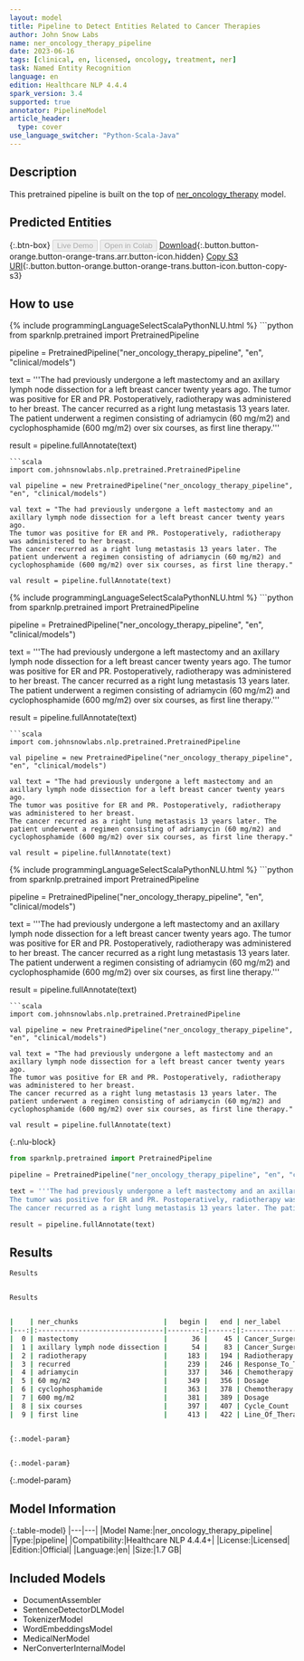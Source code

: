```yaml
---
layout: model
title: Pipeline to Detect Entities Related to Cancer Therapies
author: John Snow Labs
name: ner_oncology_therapy_pipeline
date: 2023-06-16
tags: [clinical, en, licensed, oncology, treatment, ner]
task: Named Entity Recognition
language: en
edition: Healthcare NLP 4.4.4
spark_version: 3.4
supported: true
annotator: PipelineModel
article_header:
  type: cover
use_language_switcher: "Python-Scala-Java"
---
```


## Description

This pretrained pipeline is built on the top of [ner_oncology_therapy](https://nlp.johnsnowlabs.com/2022/11/24/ner_oncology_therapy_en.html) model.

## Predicted Entities



{:.btn-box}
<button class="button button-orange" disabled>Live Demo</button>
<button class="button button-orange" disabled>Open in Colab</button>
[Download](https://s3.amazonaws.com/auxdata.johnsnowlabs.com/clinical/models/ner_oncology_therapy_pipeline_en_4.4.4_3.4_1686937932516.zip){:.button.button-orange.button-orange-trans.arr.button-icon.hidden}
[Copy S3 URI](s3://auxdata.johnsnowlabs.com/clinical/models/ner_oncology_therapy_pipeline_en_4.4.4_3.4_1686937932516.zip){:.button.button-orange.button-orange-trans.button-icon.button-copy-s3}

## How to use

<div class="tabs-box" markdown="1">
{% include programmingLanguageSelectScalaPythonNLU.html %}
```python
from sparknlp.pretrained import PretrainedPipeline

pipeline = PretrainedPipeline("ner_oncology_therapy_pipeline", "en", "clinical/models")

text = '''The had previously undergone a left mastectomy and an axillary lymph node dissection for a left breast cancer twenty years ago.
The tumor was positive for ER and PR. Postoperatively, radiotherapy was administered to her breast.
The cancer recurred as a right lung metastasis 13 years later. The patient underwent a regimen consisting of adriamycin (60 mg/m2) and cyclophosphamide (600 mg/m2) over six courses, as first line therapy.'''

result = pipeline.fullAnnotate(text)
```
```scala
import com.johnsnowlabs.nlp.pretrained.PretrainedPipeline

val pipeline = new PretrainedPipeline("ner_oncology_therapy_pipeline", "en", "clinical/models")

val text = "The had previously undergone a left mastectomy and an axillary lymph node dissection for a left breast cancer twenty years ago.
The tumor was positive for ER and PR. Postoperatively, radiotherapy was administered to her breast.
The cancer recurred as a right lung metastasis 13 years later. The patient underwent a regimen consisting of adriamycin (60 mg/m2) and cyclophosphamide (600 mg/m2) over six courses, as first line therapy."

val result = pipeline.fullAnnotate(text)
```
</div>

<div class="tabs-box" markdown="1">
{% include programmingLanguageSelectScalaPythonNLU.html %}
```python
from sparknlp.pretrained import PretrainedPipeline

pipeline = PretrainedPipeline("ner_oncology_therapy_pipeline", "en", "clinical/models")

text = '''The had previously undergone a left mastectomy and an axillary lymph node dissection for a left breast cancer twenty years ago.
The tumor was positive for ER and PR. Postoperatively, radiotherapy was administered to her breast.
The cancer recurred as a right lung metastasis 13 years later. The patient underwent a regimen consisting of adriamycin (60 mg/m2) and cyclophosphamide (600 mg/m2) over six courses, as first line therapy.'''

result = pipeline.fullAnnotate(text)
```
```scala
import com.johnsnowlabs.nlp.pretrained.PretrainedPipeline

val pipeline = new PretrainedPipeline("ner_oncology_therapy_pipeline", "en", "clinical/models")

val text = "The had previously undergone a left mastectomy and an axillary lymph node dissection for a left breast cancer twenty years ago.
The tumor was positive for ER and PR. Postoperatively, radiotherapy was administered to her breast.
The cancer recurred as a right lung metastasis 13 years later. The patient underwent a regimen consisting of adriamycin (60 mg/m2) and cyclophosphamide (600 mg/m2) over six courses, as first line therapy."

val result = pipeline.fullAnnotate(text)
```
</div>

<div class="tabs-box" markdown="1">
{% include programmingLanguageSelectScalaPythonNLU.html %}
```python
from sparknlp.pretrained import PretrainedPipeline

pipeline = PretrainedPipeline("ner_oncology_therapy_pipeline", "en", "clinical/models")

text = '''The had previously undergone a left mastectomy and an axillary lymph node dissection for a left breast cancer twenty years ago.
The tumor was positive for ER and PR. Postoperatively, radiotherapy was administered to her breast.
The cancer recurred as a right lung metastasis 13 years later. The patient underwent a regimen consisting of adriamycin (60 mg/m2) and cyclophosphamide (600 mg/m2) over six courses, as first line therapy.'''

result = pipeline.fullAnnotate(text)
```
```scala
import com.johnsnowlabs.nlp.pretrained.PretrainedPipeline

val pipeline = new PretrainedPipeline("ner_oncology_therapy_pipeline", "en", "clinical/models")

val text = "The had previously undergone a left mastectomy and an axillary lymph node dissection for a left breast cancer twenty years ago.
The tumor was positive for ER and PR. Postoperatively, radiotherapy was administered to her breast.
The cancer recurred as a right lung metastasis 13 years later. The patient underwent a regimen consisting of adriamycin (60 mg/m2) and cyclophosphamide (600 mg/m2) over six courses, as first line therapy."

val result = pipeline.fullAnnotate(text)
```

{:.nlu-block}
```python
from sparknlp.pretrained import PretrainedPipeline

pipeline = PretrainedPipeline("ner_oncology_therapy_pipeline", "en", "clinical/models")

text = '''The had previously undergone a left mastectomy and an axillary lymph node dissection for a left breast cancer twenty years ago.
The tumor was positive for ER and PR. Postoperatively, radiotherapy was administered to her breast.
The cancer recurred as a right lung metastasis 13 years later. The patient underwent a regimen consisting of adriamycin (60 mg/m2) and cyclophosphamide (600 mg/m2) over six courses, as first line therapy.'''

result = pipeline.fullAnnotate(text)
```
</div>

## Results

```bash
Results


Results


|    | ner_chunks                     |   begin |   end | ner_label             |   confidence |
|---:|:-------------------------------|--------:|------:|:----------------------|-------------:|
|  0 | mastectomy                     |      36 |    45 | Cancer_Surgery        |     0.9817   |
|  1 | axillary lymph node dissection |      54 |    83 | Cancer_Surgery        |     0.719725 |
|  2 | radiotherapy                   |     183 |   194 | Radiotherapy          |     0.9984   |
|  3 | recurred                       |     239 |   246 | Response_To_Treatment |     0.9481   |
|  4 | adriamycin                     |     337 |   346 | Chemotherapy          |     0.9981   |
|  5 | 60 mg/m2                       |     349 |   356 | Dosage                |     0.58815  |
|  6 | cyclophosphamide               |     363 |   378 | Chemotherapy          |     0.9976   |
|  7 | 600 mg/m2                      |     381 |   389 | Dosage                |     0.64205  |
|  8 | six courses                    |     397 |   407 | Cycle_Count           |     0.46815  |
|  9 | first line                     |     413 |   422 | Line_Of_Therapy       |     0.95015  |


{:.model-param}


{:.model-param}
```

{:.model-param}
## Model Information

{:.table-model}
|---|---|
|Model Name:|ner_oncology_therapy_pipeline|
|Type:|pipeline|
|Compatibility:|Healthcare NLP 4.4.4+|
|License:|Licensed|
|Edition:|Official|
|Language:|en|
|Size:|1.7 GB|

## Included Models

- DocumentAssembler
- SentenceDetectorDLModel
- TokenizerModel
- WordEmbeddingsModel
- MedicalNerModel
- NerConverterInternalModel